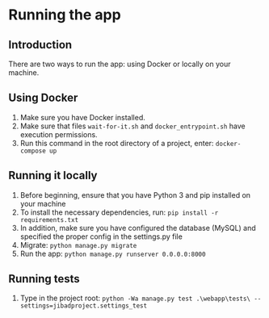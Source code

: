 # Running the app
## Introduction
There are two ways to run the app: using Docker or locally on your machine.

## Using Docker
1. Make sure you have Docker installed.
2. Make sure that files `wait-for-it.sh` and `docker_entrypoint.sh` have execution permissions.
3. Run this command in the root directory of a project, enter: ``docker-compose up``

## Running it locally
1. Before beginning, ensure that you have Python 3 and pip installed on your machine
2. To install the necessary dependencies, run: `pip install -r requirements.txt`
3. In addition, make sure you have configured the database (MySQL) and specified the proper config in the settings.py file
4. Migrate: `python manage.py migrate`
5. Run the app: `python manage.py runserver 0.0.0.0:8000`

## Running tests 
1. Type in the project root: ``python -Wa manage.py test .\webapp\tests\ --settings=jibadproject.settings_test``